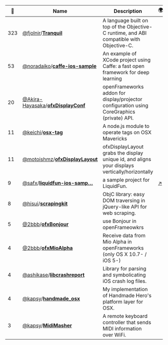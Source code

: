 |:star2: | Name | Description | 🌍|
|---|---|---|---|
|323|[@fjolnir](https://github.com/fjolnir)/[**Tranquil**](https://github.com/fjolnir/Tranquil)|A language built on top of the Objective-C runtime, and ABI compatible with Objective-C.||
|53|[@noradaiko](https://github.com/noradaiko)/[**caffe-ios-sample**](https://github.com/noradaiko/caffe-ios-sample)|An example of XCode project using Caffe: a fast open framework for deep learning||
|20|[@Akira-Hayasaka](https://github.com/Akira-Hayasaka)/[**ofxDisplayConf**](https://github.com/Akira-Hayasaka/ofxDisplayConf)|openFrameworks addon for display/projector configuration using CoreGraphics (private) API.||
|11|[@keichi](https://github.com/keichi)/[**osx-tag**](https://github.com/keichi/osx-tag)|A node.js module to operate tags on OSX Mavericks||
|11|[@motoishmz](https://github.com/motoishmz)/[**ofxDisplayLayout**](https://github.com/motoishmz/ofxDisplayLayout)|ofxDisplayLayout grabs the display unique id, and aligns your displays vertically/horizontally||
|9|[@safx](https://github.com/safx)/[**liquidfun-ios-samp…**](https://github.com/safx/liquidfun-ios-sample)|a sample project for LiquidFun.|[:arrow_upper_right:](http://safx-dev.blogspot.jp/search/label/liquidfun)|
|8|[@hisui](https://github.com/hisui)/[**scrapingkit**](https://github.com/hisui/scrapingkit)|ObjC library: easy DOM traversing in jQuery-like API for web scraping.||
|5|[@2bbb](https://github.com/2bbb)/[**ofxBonjour**](https://github.com/2bbb/ofxBonjour)|use Bonjour in openFrameowkrs||
|4|[@2bbb](https://github.com/2bbb)/[**ofxMioAlpha**](https://github.com/2bbb/ofxMioAlpha)|Receive data from Mio Alpha in openFrameworks (only OS X 10.7- / iOS 5-)||
|4|[@ashikase](https://github.com/ashikase)/[**libcrashreport**](https://github.com/ashikase/libcrashreport)|Library for parsing and symbolicating iOS crash log files.||
|4|[@kapsy](https://github.com/kapsy)/[**handmade_osx**](https://github.com/kapsy/handmade_osx)|My implementation of Handmade Hero's platform layer for OSX.||
|3|[@kapsy](https://github.com/kapsy)/[**MidiMasher**](https://github.com/kapsy/MidiMasher)|A remote keyboard controller that sends MIDI information over WiFi.||

